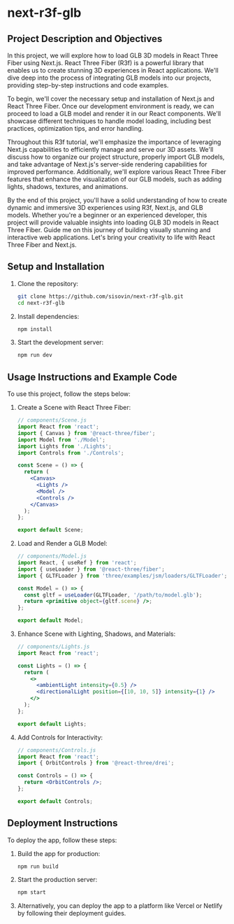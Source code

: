 # next-r3f-glb

## Project Description and Objectives

In this project, we will explore how to load GLB 3D models in React Three Fiber using Next.js. React Three Fiber (R3f) is a powerful library that enables us to create stunning 3D experiences in React applications. We'll dive deep into the process of integrating GLB models into our projects, providing step-by-step instructions and code examples.

To begin, we'll cover the necessary setup and installation of Next.js and React Three Fiber. Once our development environment is ready, we can proceed to load a GLB model and render it in our React components. We'll showcase different techniques to handle model loading, including best practices, optimization tips, and error handling.

Throughout this R3f tutorial, we'll emphasize the importance of leveraging Next.js capabilities to efficiently manage and serve our 3D assets. We'll discuss how to organize our project structure, properly import GLB models, and take advantage of Next.js's server-side rendering capabilities for improved performance. Additionally, we'll explore various React Three Fiber features that enhance the visualization of our GLB models, such as adding lights, shadows, textures, and animations.

By the end of this project, you'll have a solid understanding of how to create dynamic and immersive 3D experiences using R3f, Next.js, and GLB models. Whether you're a beginner or an experienced developer, this project will provide valuable insights into loading GLB 3D models in React Three Fiber. Guide me on this journey of building visually stunning and interactive web applications. Let's bring your creativity to life with React Three Fiber and Next.js.

## Setup and Installation

1. Clone the repository:
   ```bash
   git clone https://github.com/sisovin/next-r3f-glb.git
   cd next-r3f-glb
   ```

2. Install dependencies:
   ```bash
   npm install
   ```

3. Start the development server:
   ```bash
   npm run dev
   ```

## Usage Instructions and Example Code

To use this project, follow the steps below:

1. Create a Scene with React Three Fiber:
   ```jsx
   // components/Scene.js
   import React from 'react';
   import { Canvas } from '@react-three/fiber';
   import Model from './Model';
   import Lights from './Lights';
   import Controls from './Controls';

   const Scene = () => {
     return (
       <Canvas>
         <Lights />
         <Model />
         <Controls />
       </Canvas>
     );
   };

   export default Scene;
   ```

2. Load and Render a GLB Model:
   ```jsx
   // components/Model.js
   import React, { useRef } from 'react';
   import { useLoader } from '@react-three/fiber';
   import { GLTFLoader } from 'three/examples/jsm/loaders/GLTFLoader';

   const Model = () => {
     const gltf = useLoader(GLTFLoader, '/path/to/model.glb');
     return <primitive object={gltf.scene} />;
   };

   export default Model;
   ```

3. Enhance Scene with Lighting, Shadows, and Materials:
   ```jsx
   // components/Lights.js
   import React from 'react';

   const Lights = () => {
     return (
       <>
         <ambientLight intensity={0.5} />
         <directionalLight position={[10, 10, 5]} intensity={1} />
       </>
     );
   };

   export default Lights;
   ```

4. Add Controls for Interactivity:
   ```jsx
   // components/Controls.js
   import React from 'react';
   import { OrbitControls } from '@react-three/drei';

   const Controls = () => {
     return <OrbitControls />;
   };

   export default Controls;
   ```

## Deployment Instructions

To deploy the app, follow these steps:

1. Build the app for production:
   ```bash
   npm run build
   ```

2. Start the production server:
   ```bash
   npm start
   ```

3. Alternatively, you can deploy the app to a platform like Vercel or Netlify by following their deployment guides.
